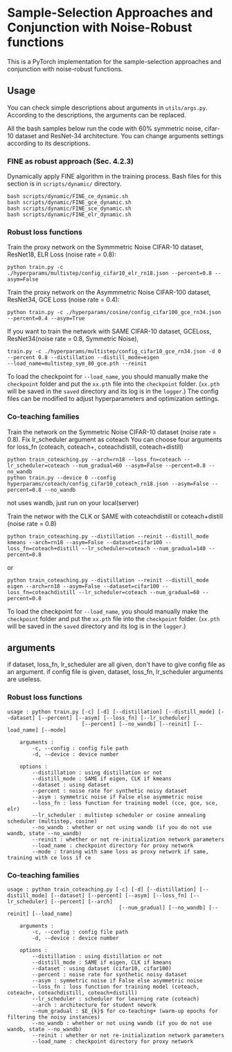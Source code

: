 # Sample-Selection Approaches and Conjunction with Noise-Robust functions
This is a PyTorch implementation for the sample-selection approaches and conjunction with noise-robust functions.

## Usage
You can check simple descriptions about arguments in `utils/args.py`.
According to the descriptions, the arguments can be replaced.

All the bash samples below run the code with 60% symmetric noise, cifar-10 dataset and ResNet-34 architecture.
You can change arguments settings according to its descriptions.

### FINE as robust approach (Sec. 4.2.3)
Dynamically apply FINE algorithm in the training process.
Bash files for this section is in `scripts/dynamic/` directory.

```
bash scripts/dynamic/FINE_ce_dynamic.sh
bash scripts/dynamic/FINE_gce_dynamic.sh
bash scripts/dynamic/FINE_sce_dynamic.sh
bash scripts/dynamic/FINE_elr_dynamic.sh

```

### Robust loss functions
Train the proxy network on the Symmmetric Noise CIFAR-10 dataset, ResNet18, ELR Loss (noise rate = 0.8):

```
python train.py -c ./hyperparams/multistep/config_cifar10_elr_rn18.json --percent=0.8 --asym=False
```

Train the proxy network on the Asymmmetric Noise CIFAR-100 dataset, ResNet34, GCE Loss (noise rate = 0.4):

```
python train.py -c ./hyperparams/cosine/config_cifar100_gce_rn34.json --percent=0.4 --asym=True
```

If you want to train the network with SAME CIFAR-10 dataset, GCELoss, ResNet34(noise rate = 0.8, Symmetric Noise),

```
train.py -c ./hyperparams/multistep/config_cifar10_gce_rn34.json -d 0 --percent 0.8 --distillation --distill_mode=eigen 
--load_name=multistep_sym_80_gce.pth --reinit
```
To load the checkpoint for `--load_name`, you should manually make the `checkpoint` folder and put the `xx.pth` file into the `checkpoint` folder.
(`xx.pth` will be saved in the `saved` directory and its log is in the `logger`.)
The config files can be modified to adjust hyperparameters and optimization settings. 

### Co-teaching families
Train the network on the Symmetric Noise CIFAR-10 dataset (noise rate = 0.8). Fix lr_scheduler argument as coteach
You can choose four arguments for loss_fn (coteach, coteach+, coteachdistill, coteach+distill)
```
python train_coteaching.py --arch=rn18 --loss_fn=coteach --lr_scheduler=coteach --num_gradual=60 --asym=False --percent=0.8 --no_wandb
python train.py --device 0 --config hyperparams/coteach/config_cifar10_coteach_rn18.json --asym=False --percent=0.8 --no_wandb
```
not uses wandb, just run on your local(server)

Train the networ with the CLK or SAME with coteachdistill or coteach+distill (noise rate = 0.8)
```
python train_coteaching.py --distillation --reinit --distill_mode kmeans --arch=rn18 --asym=False --dataset=cifar100 --loss_fn=coteach+distill --lr_scheduler=coteach --num_gradual=140 --percent=0.8 
```
or
```
python train_coteaching.py --distillation --reinit --distill_mode eigen --arch=rn18 --asym=False --dataset=cifar100 --loss_fn=coteachdistill --lr_scheduler=coteach --num_gradual=60 --percent=0.8 
```
To load the checkpoint for `--load_name`, you should manually make the `checkpoint` folder and put the `xx.pth` file into the `checkpoint` folder.
(`xx.pth` will be saved in the `saved` directory and its log is in the `logger`.)
## arguments
if dataset, loss_fn, lr_scheduler are all given, don't have to give config file as an argument.
if config file is given, dataset, loss_fn, lr_scheduler arguments are useless.

### Robust loss functions

```
usage : python train.py [-c] [-d] [--distillation] [--distill_mode] [--dataset] [--percent] [--asym] [--loss_fn] [--lr_scheduler] 
                        [--percent] [--no_wandb] [--reinit] [--load_name] [--mode]

    arguments : 
        -c, --config : config file path
        -d, --device : device number
        
    options :
        --distillation : using distillation or not
        --distill_mode : SAME if eigen, CLK if kmeans
        --dataset : using dataset
        --percent : noise rate for synthetic noisy dataset
        --asym : symmetric noise if False else asymmetric noise
        --loss_fn : loss function for training model (cce, gce, sce, elr)
        --lr_scheduler : multistep scheduler or cosine annealing scheduler (multistep, cosine)
        --no_wandb : whether or not using wandb (if you do not use wandb, state --no_wandb)
        --reinit : whether or not re-initialization network parameters
        --load_name : checkpoint directory for proxy network
        --mode : traning with same loss as proxy network if same, training with ce loss if ce
```

### Co-teaching families

```
usage : python train_coteaching.py [-c] [-d] [--distillation] [--distill_mode] [--dataset] [--percent] [--asym] [--loss_fn] [--lr_scheduler] [--percent] [--arch] 
                                    [--num_gradual] [--no_wandb] [--reinit] [--load_name]

    arguments : 
        -c, --config : config file path
        -d, --device : device number
        
    options :
        --distillation : using distillation or not
        --distill_mode : SAME if eigen, CLK if kmeans
        --dataset : using dataset (cifar10, cifar100)
        --percent : noise rate for synthetic noisy dataset
        --asym : symmetric noise if False else asymmetric noise
        --loss_fn : loss function for training model (coteach, coteach+, coteachdistill, coteach+distill)
        --lr_scheduler : scheduler for learning rate (coteach)
        --arch : architecture for student nework
        --num_gradual : $E_{k}$ for co-teaching+ (warm-up epochs for filtering the noisy instances)
        --no_wandb : whether or not using wandb (if you do not use wandb, state --no_wandb)
        --reinit : whether or not re-initialization network parameters
        --load_name : checkpoint directory for proxy network
```